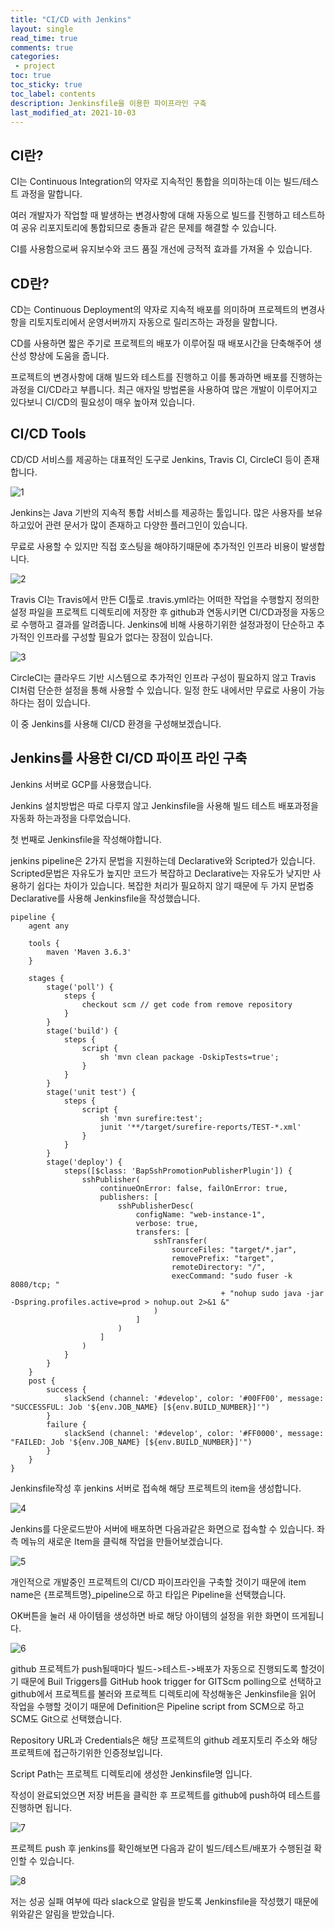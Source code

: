 ```yaml
---
title: "CI/CD with Jenkins"    
layout: single    
read_time: true    
comments: true   
categories: 
 - project  
toc: true    
toc_sticky: true    
toc_label: contents    
description: Jenkinsfile을 이용한 파이프라인 구축
last_modified_at: 2021-10-03     
---
```




## CI란?

CI는 Continuous Integration의 약자로 지속적인 통합을 의미하는데 이는 빌드/테스트 과정을 말합니다.

여러 개발자가 작업할 때 발생하는 변경사항에 대해 자동으로 빌드를 진행하고 테스트하여 공유 리포지토리에 통합되므로 충돌과 같은 문제를 해결할 수 있습니다.

CI를 사용함으로써 유지보수와 코드 품질 개선에 긍적적 효과를 가져올 수 있습니다.



## CD란?

CD는 Continuous Deployment의 약자로 지속적 배포를 의미하며 프로젝트의 변경사항을 리토지토리에서 운영서버까지 자동으로 릴리즈하는 과정을 말합니다.

CD를 사용하면 짧은 주기로 프로젝트의 배포가 이루어질 때 배포시간을 단축해주어 생산성 향상에 도움을 줍니다.



프로젝트의 변경사항에 대해 빌드와 테스트를 진행하고 이를 통과하면 배포를 진행하는과정을 CI/CD라고 부릅니다. 최근 애자일 방법론을 사용하여 많은 개발이 이루어지고 있다보니 CI/CD의 필요성이 매우 높아져 있습니다.



## CI/CD Tools

CD/CD 서비스를 제공하는 대표적인 도구로 Jenkins, Travis CI, CircleCI 등이 존재합니다.



![1](/assets/image/cicd_jenkins/1.png)

Jenkins는 Java 기반의 지속적 통합 서비스를 제공하는 툴입니다. 많은 사용자를 보유하고있어 관련 문서가 많이 존재하고 다양한 플러그인이 있습니다.

무료로 사용할 수 있지만 직접 호스팅을 해야하기때문에 추가적인 인프라 비용이 발생합니다.



![2](/assets/image/cicd_jenkins/2.png)

Travis CI는 Travis에서 만든 CI툴로 .travis.yml라는 어떠한 작업을 수행할지 정의한 설정 파일을 프로젝트 디렉토리에 저장한 후 github과 연동시키면 CI/CD과정을 자동으로 수행하고 결과를 알려줍니다. Jenkins에 비해 사용하기위한 설정과정이 단순하고 추가적인 인프라를 구성할 필요가 없다는 장점이 있습니다.



![3](/assets/image/cicd_jenkins/3.png)

CircleCI는 클라우드 기반 시스템으로 추가적인 인프라 구성이 필요하지 않고 Travis CI처럼 단순한 설정을 통해 사용할 수 있습니다. 일정 한도 내에서만 무료로 사용이 가능하다는 점이 있습니다.



이 중  Jenkins를 사용해 CI/CD 환경을 구성해보겠습니다.



## Jenkins를 사용한 CI/CD 파이프 라인 구축

Jenkins 서버로 GCP를 사용했습니다.

Jenkins 설치방법은 따로 다루지 않고 Jenkinsfile을 사용해 빌드 테스트 배포과정을 자동화 하는과정을 다루었습니다.



첫 번째로 Jenkinsfile을 작성해야합니다.

jenkins pipeline은 2가지 문법을 지원하는데 Declarative와 Scripted가 있습니다. Scripted문법은 자유도가 높지만 코드가 복잡하고 Declarative는 자유도가 낮지만 사용하기 쉽다는 차이가 있습니다. 복잡한 처리가 필요하지 않기 때문에 두 가지 문법중 Declarative를 사용해 Jenkinsfile을 작성했습니다.

```
pipeline {
    agent any

    tools {
        maven 'Maven 3.6.3'
    }

    stages {
        stage('poll') {
            steps {
                checkout scm // get code from remove repository
            }
        }
        stage('build') {
            steps {
                script {
                    sh 'mvn clean package -DskipTests=true';
                }
            }
        }
        stage('unit test') {
            steps {
                script {
                    sh 'mvn surefire:test';
                    junit '**/target/surefire-reports/TEST-*.xml'
                }
            }
        }
        stage('deploy') {
            steps([$class: 'BapSshPromotionPublisherPlugin']) {
                sshPublisher(
                    continueOnError: false, failOnError: true,
                    publishers: [
                        sshPublisherDesc(
                            configName: "web-instance-1",
                            verbose: true,
                            transfers: [
                                sshTransfer(
                                    sourceFiles: "target/*.jar",
                                    removePrefix: "target",
                                    remoteDirectory: "/",
                                    execCommand: "sudo fuser -k 8080/tcp; "
                                               + "nohup sudo java -jar -Dspring.profiles.active=prod > nohup.out 2>&1 &"
                                )
                            ]
                        )
                    ]
                )
            }
        }
    }
    post {
        success {
            slackSend (channel: '#develop', color: '#00FF00', message: "SUCCESSFUL: Job '${env.JOB_NAME} [${env.BUILD_NUMBER}]'")
        }
        failure {
            slackSend (channel: '#develop', color: '#FF0000', message: "FAILED: Job '${env.JOB_NAME} [${env.BUILD_NUMBER}]'")
        }
    }
}
```

Jenkinsfile작성 후 jenkins 서버로 접속해 해당 프로젝트의 item을 생성합니다.

![4](/assets/image/cicd_jenkins/4.png)

Jenkins를 다운로드받아 서버에 배포하면 다음과같은 화면으로 접속할 수 있습니다. 좌측 메뉴의 새로운 Item을 클릭해 작업을 만들어보겠습니다.

![5](/assets/image/cicd_jenkins/5.png)

개인적으로 개발중인 프로젝트의 CI/CD 파이프라인을 구축할 것이기 때문에 item name은 {프로젝트명}_pipeline으로 하고 타입은 Pipeline을 선택했습니다.

OK버튼을 눌러 새 아이템을 생성하면 바로 해당 아이템의 설정을 위한 화면이 뜨게됩니다.

![6](/assets/image/cicd_jenkins/6.png)

github 프로젝트가 push될때마다 빌드->테스트->배포가 자동으로 진행되도록 할것이기 때문에 Buil Triggers를 GitHub hook trigger for GITScm polling으로 선택하고 github에서 프로젝트를 불러와 프로젝트 디렉토리에 작성해놓은 Jenkinsfile을 읽어 작업을 수행할 것이기 때문에 Definition은 Pipeline script from SCM으로 하고 SCM도 Git으로 선택했습니다.

Repository URL과 Credentials은 해당 프로젝트의 github 레포지토리 주소와 해당 프로젝트에 접근하기위한 인증정보입니다.

Script Path는 프로젝트 디렉토리에 생성한 Jenkinsfile명 입니다.

작성이 완료되었으면 저장 버튼을 클릭한 후 프로젝트를 github에 push하여 테스트를 진행하면 됩니다.

![7](/assets/image/cicd_jenkins/7.png)

프로젝트 push 후 jenkins를 확인해보면 다음과 같이 빌드/테스트/배포가 수행된걸 확인할 수 있습니다.

![8](/assets/image/cicd_jenkins/8.png)

저는 성공 실패 여부에 따라 slack으로 알림을 받도록 Jenkinsfile을 작성했기 때문에 위와같은 알림을 받았습니다.

